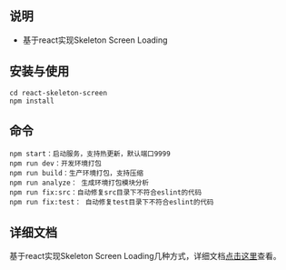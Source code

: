 ## 说明
* 基于react实现Skeleton Screen Loading

## 安装与使用
```
cd react-skeleton-screen 
npm install
```

## 命令
```
npm start：启动服务，支持热更新，默认端口9999
npm run dev：开发环境打包
npm run build：生产环境打包，支持压缩
npm run analyze： 生成环境打包模块分析
npm run fix:src：自动修复src目录下不符合eslint的代码
npm run fix:test： 自动修复test目录下不符合eslint的代码
```

## 详细文档
基于react实现Skeleton Screen Loading几种方式，详细文档[点击这里](http://mia.dobit.top/detail/377)查看。

